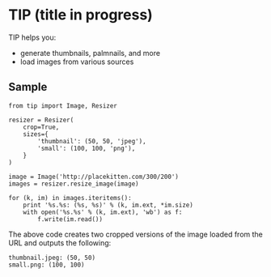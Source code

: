 # TIP (title in progress)

TIP helps you:

- generate thumbnails, palmnails, and more
- load images from various sources

## Sample

    from tip import Image, Resizer
    
    resizer = Resizer(
    	crop=True,
    	sizes={
    		'thumbnail': (50, 50, 'jpeg'),
    		'small': (100, 100, 'png'),
    	}
    )
    
    image = Image('http://placekitten.com/300/200')
    images = resizer.resize_image(image)
    
    for (k, im) in images.iteritems():
    	print '%s.%s: (%s, %s)' % (k, im.ext, *im.size)
    	with open('%s.%s' % (k, im.ext), 'wb') as f:
    		f.write(im.read())

The above code creates two cropped versions of the image loaded from the URL and outputs the following:

    thumbnail.jpeg: (50, 50)
    small.png: (100, 100)